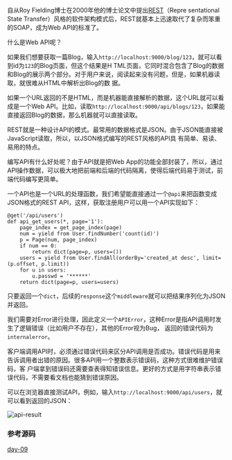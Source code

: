 自从Roy Fielding博士在2000年他的博士论文中提出[REST](http://zh.wikipedia.org/wiki/REST)（Repre
sentational State Transfer）风格的软件架构模式后，REST就基本上迅速取代了复杂而笨重的SOAP，成为Web API的标准了。

什么是Web API呢？

如果我们想要获取一篇Blog，输入`http://localhost:9000/blog/123`，就可以看到id为`123`的Blog页面，但这个结果是H
TML页面，它同时混合包含了Blog的数据和Blog的展示两个部分。对于用户来说，阅读起来没有问题，但是，如果机器读取，就很难从HTML中解析出Blog的数
据。

如果一个URL返回的不是HTML，而是机器能直接解析的数据，这个URL就可以看成是一个Web
API。比如，读取`http://localhost:9000/api/blogs/123`，如果能直接返回Blog的数据，那么机器就可以直接读取。

REST就是一种设计API的模式。最常用的数据格式是JSON。由于JSON能直接被JavaScript读取，所以，以JSON格式编写的REST风格的API具
有简单、易读、易用的特点。

编写API有什么好处呢？由于API就是把Web
App的功能全部封装了，所以，通过API操作数据，可以极大地把前端和后端的代码隔离，使得后端代码易于测试，前端代码编写更简单。

一个API也是一个URL的处理函数，我们希望能直接通过一个`@api`来把函数变成JSON格式的REST
API，这样，获取注册用户可以用一个API实现如下：

    
    
    @get('/api/users')
    def api_get_users(*, page='1'):
        page_index = get_page_index(page)
        num = yield from User.findNumber('count(id)')
        p = Page(num, page_index)
        if num == 0:
            return dict(page=p, users=())
        users = yield from User.findAll(orderBy='created_at desc', limit=(p.offset, p.limit))
        for u in users:
            u.passwd = '******'
        return dict(page=p, users=users)
    

只要返回一个`dict`，后续的`response`这个`middleware`就可以把结果序列化为JSON并返回。

我们需要对Error进行处理，因此定义一个`APIError`，这种Error是指API调用时发生了逻辑错误（比如用户不存在），其他的Error视为Bug，
返回的错误代码为`internalerror`。

客户端调用API时，必须通过错误代码来区分API调用是否成功。错误代码是用来告诉调用者出错的原因。很多API用一个整数表示错误码，这种方式很难维护错误码，客
户端拿到错误码还需要查表得知错误信息。更好的方式是用字符串表示错误代码，不需要看文档也能猜到错误原因。

可以在浏览器直接测试API，例如，输入`http://localhost:9000/api/users`，就可以看到返回的JSON：

![api-result](http://www.liaoxuefeng.com/files/attachments/001402403872210f486e3db3d4f4314acbfc0cc97006b32000/)

### 参考源码

[day-09](https://github.com/michaelliao/awesome-python3-webapp/tree/day-09)

